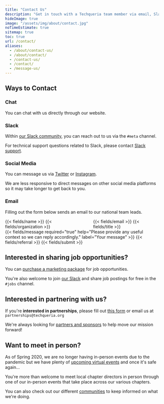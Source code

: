 ```yaml
---
title: "Contact Us"
description: "Get in touch with a Techqueria team member via email, Slack or social media."
hideImage: true
image: "/assets/img/about/contact.jpg"
noTimeEstimate: true
sitemap: true
toc: true
url: /contact/
aliases:
  - /about/contact-us/
  - /about/contact/
  - /contact-us/
  - /contact/
  - /message-us/
---
```


## Ways to Contact

### Chat

You can <a onclick="Beacon('open')">chat with us directly</a> through our website.

### Slack

Within [our Slack community](/slack/), you can reach out to us via the `#meta` channel.

For technical support questions related to Slack, please contact [Slack support](https://slack.com/help).

### Social Media

You can message us via [Twitter](https://twitter.com/Techqueria ) or [Instagram](https://instagram.com/techqueriaorg).

We are less responsive to direct messages on other social media platforms so it may take longer to get back to you.

### Email

Filling out the form below sends an email to our national team leads.

<form name="Contact" method="POST" data-netlify-recaptcha="true" data-netlify="true" action="/success/" class="form--max-width-unset form--centered no-ids">
  <input type="hidden" aria-label="Subject" name="_subject" value="Techqueria - New Contact Message">
  <div class="columns mb-0">
    <div class="column pb-0">
      {{< fields/name >}}
      {{< fields/organization >}}
    </div>
    <div class="column pb-0">
      {{< fields/email >}}
      {{< fields/title >}}
    </div>
  </div>
  {{< fields/message required="true" help="Please provide any useful context so we can reply accordingly." label="Your message" >}}
  {{< fields/referral >}}
  {{< fields/submit >}}
</form>

## Interested in sharing job opportunities?

You can [purchase a marketing package](/support-us/corporate-partner/marketing-packages/) for job opportunities.

You're also welcome to join [our Slack](/slack/) and share job postings for free in the `#jobs` channel.

## Interested in partnering with us?

If you're **interested in partnerships**, please fill out [this form](/support-us/) or email us at `partnerships@techqueria.org`

We're always looking for [partners and sponsors](/supporters/) to help move our mission forward!

## Want to meet in person?

As of Spring 2020, we are no longer having in-person events due to the pandemic but we have plenty of [upcoming virtual events](https://events.techqueria.org/virtual-events/) and once it's safe again...

You're more than welcome to meet local chapter directors in person through one of our in-person events that take place across our various chapters.

You can also check out our different [communities](/communities/) to keep informed on what we're doing.
